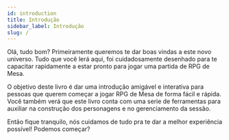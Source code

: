 ```yaml
---
id: introduction
title: Introdução
sidebar_label: Introdução
slug: /
---
```


Olá, tudo bom?
Primeiramente queremos te dar boas vindas a este novo universo. Tudo que você lerá aqui, foi cuidadosamente desenhado para te capacitar rapidamente a estar pronto para jogar uma partida de RPG de Mesa.

O objetivo deste livro é dar uma introdução amigável e interativa para pessoas que querem começar a jogar RPG de Mesa de forma fácil e rápida. Você também verá que este livro conta com uma serie de ferramentas para auxiliar na construção dos personagens e no gerenciamento da sessão.

Então fique tranquilo, nós cuidamos de tudo pra te dar a melhor experiência possível!
Podemos começar?
